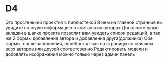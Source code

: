 # D4
Это простенький проектик с библиотекой 
В нем на главной странице вы увидите полнуую информацию о книгах и их авторах
Дополнительные вкладки в шапке проекта позволят вам увидеть список редакций, а так же 2 формы добавления автора и добавления друга(должника)
Обе формы, после заполнения, перебросят вас на страницы со списком всех авторов или друзей соответсвенно
Редактировать модели и добовлять изображения можно только через админ панель

